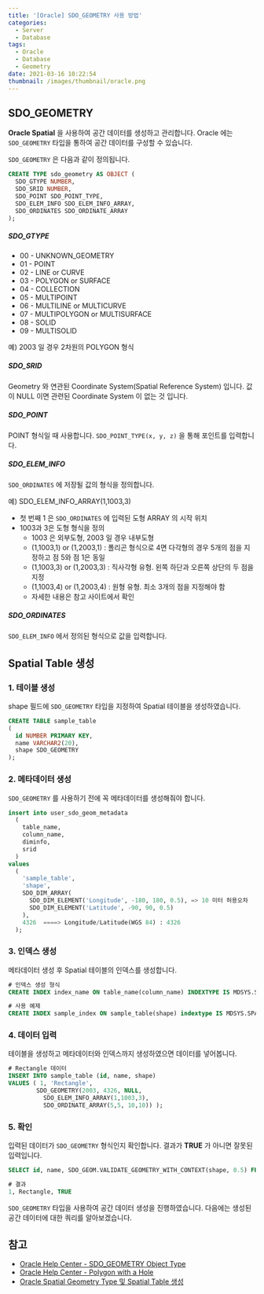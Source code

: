 ```yaml
---
title: '[Oracle] SDO_GEOMETRY 사용 방법'
categories:
  - Server
  - Database
tags:
  - Oracle
  - Database
  - Geometry
date: 2021-03-16 10:22:54
thumbnail: /images/thumbnail/oracle.png
---
```


## SDO_GEOMETRY

**Oracle Spatial** 을 사용하여 공간 데이터를 생성하고 관리합니다. Oracle 에는 `SDO_GEOMETRY` 타입을 통하여 공간 데이터를 구성할 수 있습니다.

`SDO_GEOMETRY` 은 다음과 같이 정의됩니다.

```sql
CREATE TYPE sdo_geometry AS OBJECT (
  SDO_GTYPE NUMBER,
  SDO_SRID NUMBER,
  SDO_POINT SDO_POINT_TYPE,
  SDO_ELEM_INFO SDO_ELEM_INFO_ARRAY,
  SDO_ORDINATES SDO_ORDINATE_ARRAY
);
```

##### SDO_GTYPE

- 00 - UNKNOWN_GEOMETRY
- 01 - POINT
- 02 - LINE or CURVE
- 03 - POLYGON or SURFACE
- 04 - COLLECTION
- 05 - MULTIPOINT
- 06 - MULTILINE or MULTICURVE
- 07 - MULTIPOLYGON or MULTISURFACE
- 08 - SOLID
- 09 - MULTISOLID

예) 2003 일 경우 2차원의 POLYGON 형식

##### SDO_SRID

Geometry 와 연관된 Coordinate System(Spatial Reference System) 입니다. 값이 NULL 이면 관련된 Coordinate System 이 없는 것 입니다.

##### SDO_POINT

POINT 형식일 때 사용합니다. `SDO_POINT_TYPE(x, y, z)` 을 통해 포인트를 입력합니다.

##### SDO_ELEM_INFO

`SDO_ORDINATES` 에 저장될 값의 형식을 정의합니다.

예) SDO_ELEM_INFO_ARRAY(1,1003,3)

- 첫 번째 1 은 `SDO_ORDINATES` 에 입력된 도형 ARRAY 의 시작 위치
- 1003과 3은 도형 형식을 정의
  - 1003 은 외부도형, 2003 일 경우 내부도형
  - (1,1003,1) or (1,2003,1) : 폴리곤 형식으로 4면 다각형의 경우 5개의 점을 지정하고 점 5와 점 1은 동일
  - (1,1003,3) or (1,2003,3) : 직사각형 유형. 왼쪽 하단과 오른쪽 상단의 두 점을 지정
  - (1,1003,4) or (1,2003,4) : 원형 유형. 최소 3개의 점을 지정해야 함
  - 자세한 내용은 참고 사이트에서 확인

##### SDO_ORDINATES

`SDO_ELEM_INFO` 에서 정의된 형식으로 값을 입력합니다.

## Spatial Table 생성

### 1. 테이블 생성

shape 필드에 `SDO_GEOMETRY` 타입을 지정하여 Spatial 테이블을 생성하였습니다.

```sql
CREATE TABLE sample_table
(
  id NUMBER PRIMARY KEY,
  name VARCHAR2(20),
  shape SDO_GEOMETRY
);
```

### 2. 메타데이터 생성

`SDO_GEOMETRY` 를 사용하기 전에 꼭 메타데이터를 생성해줘야 합니다.

```sql
insert into user_sdo_geom_metadata
  (
    table_name,
    column_name,
    diminfo,
    srid
  )
values
  (
    'sample_table',
    'shape',
    SDO_DIM_ARRAY(
      SDO_DIM_ELEMENT('Longitude', -180, 180, 0.5), => 10 미터 허용오차
      SDO_DIM_ELEMENT('Latitude', -90, 90, 0.5)
    ),
    4326  ====> Longitude/Latitude(WGS 84) : 4326
  );
```

### 3. 인덱스 생성

메타데이터 생성 후 Spatial 테이블의 인덱스를 생성합니다.

```sql
# 인덱스 생성 형식
CREATE INDEX index_name ON table_name(column_name) INDEXTYPE IS MDSYS.SPATIAL_INDEX;

# 사용 예제
CREATE INDEX sample_index ON sample_table(shape) indextype IS MDSYS.SPATIAL_INDEX;
```

### 4. 데이터 입력

테이블을 생성하고 메타데이터와 인덱스까지 생성하였으면 데이터를 넣어봅니다.

```sql
# Rectangle 데이터
INSERT INTO sample_table (id, name, shape)
VALUES ( 1, 'Rectangle',
        SDO_GEOMETRY(2003, 4326, NULL,
          SDO_ELEM_INFO_ARRAY(1,1003,3),
          SDO_ORDINATE_ARRAY(5,5, 10,10)) );
```

### 5. 확인

입력된 데이터가 `SDO_GEOMETRY` 형식인지 확인합니다. 결과가 **TRUE** 가 아니면 잘못된 입력입니다.

```sql
SELECT id, name, SDO_GEOM.VALIDATE_GEOMETRY_WITH_CONTEXT(shape, 0.5) FROM sample_table;

# 결과
1, Rectangle, TRUE
```

`SDO_GEOMETRY` 타입을 사용하여 공간 데이터 생성을 진행하였습니다. 다음에는 생성된 공간 데이터에 대한 쿼리를 알아보겠습니다.

## 참고

- [Oracle Help Center - SDO_GEOMETRY Object Type](https://docs.oracle.com/database/121/SPATL/sdo_geometry-object-type.htm#SPATL492)
- [Oracle Help Center - Polygon with a Hole](https://docs.oracle.com/database/121/SPATL/polygon-hole.htm#SPATL520)
- [Oracle Spatial Geometry Type 및 Spatial Table 생성](http://www.gisdeveloper.co.kr/?p=2018)
